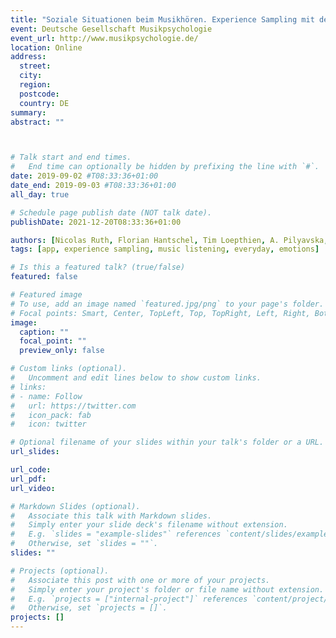 ```yaml
---
title: "Soziale Situationen beim Musikhören. Experience Sampling mit der MuPsych App."
event: Deutsche Gesellschaft Musikpsychologie
event_url: http://www.musikpsychologie.de/
location: Online
address:
  street:
  city:
  region:
  postcode:
  country: DE
summary:
abstract: ""



# Talk start and end times.
#   End time can optionally be hidden by prefixing the line with `#`.
date: 2019-09-02 #T08:33:36+01:00
date_end: 2019-09-03 #T08:33:36+01:00
all_day: true

# Schedule page publish date (NOT talk date).
publishDate: 2021-12-20T08:33:36+01:00

authors: [Nicolas Ruth, Florian Hantschel, Tim Loepthien, A. Pilyavska, Will M. Randall, L. Spermann, F. Steltzer, Jochen Steffens]
tags: [app, experience sampling, music listening, everyday, emotions]

# Is this a featured talk? (true/false)
featured: false

# Featured image
# To use, add an image named `featured.jpg/png` to your page's folder.
# Focal points: Smart, Center, TopLeft, Top, TopRight, Left, Right, BottomLeft, Bottom, BottomRight.
image:
  caption: ""
  focal_point: ""
  preview_only: false

# Custom links (optional).
#   Uncomment and edit lines below to show custom links.
# links:
# - name: Follow
#   url: https://twitter.com
#   icon_pack: fab
#   icon: twitter

# Optional filename of your slides within your talk's folder or a URL.
url_slides:

url_code:
url_pdf:
url_video:

# Markdown Slides (optional).
#   Associate this talk with Markdown slides.
#   Simply enter your slide deck's filename without extension.
#   E.g. `slides = "example-slides"` references `content/slides/example-slides.md`.
#   Otherwise, set `slides = ""`.
slides: ""

# Projects (optional).
#   Associate this post with one or more of your projects.
#   Simply enter your project's folder or file name without extension.
#   E.g. `projects = ["internal-project"]` references `content/project/deep-learning/index.md`.
#   Otherwise, set `projects = []`.
projects: []
---
```

